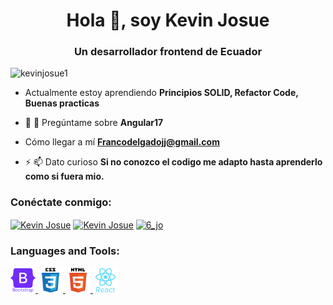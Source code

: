<h1 align="center">Hola 👋, soy Kevin Josue</h1><h3 align="center">Un desarrollador frontend de Ecuador</h3><p align="left"> <img src="https://komarev.com/ghpvc/?username=kevinjosue1&label=Profile%20views&color=0e75b6&style=flat" alt="kevinjosue1" /> </p>




- Actualmente estoy aprendiendo **Principios SOLID, Refactor Code, Buenas practicas**
- 🌱 💬 Pregúntame sobre **Angular17**



- Cómo llegar a mí **Francodelgadojj@gmail.com**
- ⚡ 📫 Dato curioso **Si no conozco el codigo me adapto hasta aprenderlo como si fuera mio.**



<h3 align="left">Conéctate conmigo:</h3>
<p align="left">
<a href="https://linkedin.com/in/kevin josue" target="blank"><img align="center" src="https://raw.githubusercontent.com/rahuldkjain/github-profile-readme-generator/master/src/images/icons/Social/linked-in-alt.svg" alt="Kevin Josue" height="30" width="40" /></a>
<a href="https://fb.com/kevin josue" target="blank"><img align="center" src="https://raw.githubusercontent.com/rahuldkjain/github-profile-readme-generator/master/src/images/icons/Social/facebook.svg" alt="Kevin Josue" height="30" width="40" /></a>
<a href="https://instagram.com/6_jo" target="blank"><img align="center" src="https://raw.githubusercontent.com/rahuldkjain/github-profile-readme-generator/master/src/images/icons/Social/instagram.svg" alt="6_jo" height="30" width="40" /></a>
</p><h3 align="left">Languages and Tools:</h3>


<p align="left"> <a href="https://getbootstrap.com" target="_blank" rel="noreferrer"> <img src="https://raw.githubusercontent.com/devicons/devicon/master/icons/bootstrap/bootstrap-plain-wordmark.svg" alt="bootstrap" width="40" height="40"/> </a> <a href="https://www.w3schools.com/css/" target="_blank" rel="noreferrer"> <img src="https://raw.githubusercontent.com/devicons/devicon/master/icons/css3/css3-original-wordmark.svg" alt="css3" width="40" height="40"/> </a> <a href="https://www.w3.org/html/" target="_blank" rel="noreferrer"> <img src="https://raw.githubusercontent.com/devicons/devicon/master/icons/html5/html5-original-wordmark.svg" alt="html5" width="40" height="40"/> </a> <a href="https://reactjs.org/" target="_blank" rel="noreferrer"> <img src="https://raw.githubusercontent.com/devicons/devicon/master/icons/react/react-original-wordmark.svg" alt="react" width="40" height="40"/> </a> </p>
